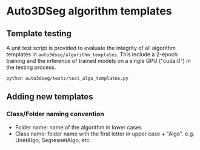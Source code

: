 # Auto3DSeg algorithm templates

## Template testing

A unit test script is provided to evaluate the integrity of all algorithm templates in `auto3dseg/algorithm_templates`. This include a 2-epoch training and the inference of trained models on a single GPU ("cuda:0") in the testing process.


```
python auto3dseg/tests/test_algo_templates.py
```

## Adding new templates

### Class/Folder naming convention

- Folder name: name of the algorithm in lower cases
- Class name: folder name with the first letter in upper case + "Algo". e.g. UnetAlgo, SegresnetAlgo, etc.
